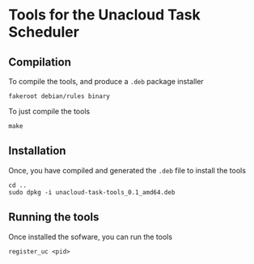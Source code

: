 # Tools for the Unacloud Task Scheduler

## Compilation

To compile the tools, and produce a `.deb` package installer

```
fakeroot debian/rules binary
```

To just compile the tools

```
make
```

## Installation

Once, you have compiled and generated the `.deb` file to install the tools

```
cd ..
sudo dpkg -i unacloud-task-tools_0.1_amd64.deb
```
 
## Running the tools

Once installed the sofware, you can run the tools

```
register_uc <pid>
```